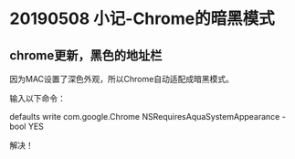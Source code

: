 # 20190508 小记-Chrome的暗黑模式

## chrome更新，黑色的地址栏

因为MAC设置了深色外观，所以Chrome自动适配成暗黑模式。

输入以下命令：

defaults write com.google.Chrome NSRequiresAquaSystemAppearance -bool YES

解决！
